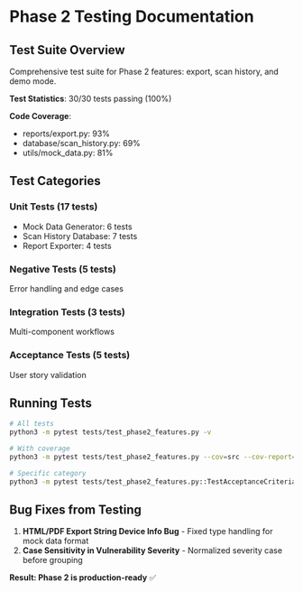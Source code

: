 # Phase 2 Testing Documentation

## Test Suite Overview
Comprehensive test suite for Phase 2 features: export, scan history, and demo mode.

**Test Statistics**: 30/30 tests passing (100%)

**Code Coverage**: 
- reports/export.py: 93%
- database/scan_history.py: 69%
- utils/mock_data.py: 81%

## Test Categories

### Unit Tests (17 tests)
- Mock Data Generator: 6 tests
- Scan History Database: 7 tests  
- Report Exporter: 4 tests

### Negative Tests (5 tests)
Error handling and edge cases

### Integration Tests (3 tests)
Multi-component workflows

### Acceptance Tests (5 tests)
User story validation

## Running Tests

```bash
# All tests
python3 -m pytest tests/test_phase2_features.py -v

# With coverage
python3 -m pytest tests/test_phase2_features.py --cov=src --cov-report=html

# Specific category
python3 -m pytest tests/test_phase2_features.py::TestAcceptanceCriteria -v
```

## Bug Fixes from Testing

1. **HTML/PDF Export String Device Info Bug** - Fixed type handling for mock data format
2. **Case Sensitivity in Vulnerability Severity** - Normalized severity case before grouping

**Result: Phase 2 is production-ready** ✅
